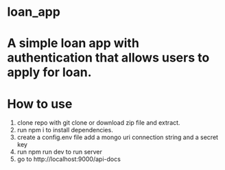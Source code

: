 # loan_app
# A simple loan app with authentication that allows users to apply for loan. 

# How to use
1. clone repo with git clone or download zip file and extract.
2. run npm i to install dependencies.
3. create a config.env file add a mongo uri connection string and a secret key
4. run npm run dev to run server
5. go to http://localhost:9000/api-docs
